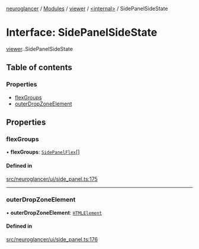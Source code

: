 [neuroglancer](../README.md) / [Modules](../modules.md) / [viewer](../modules/viewer.md) / [<internal\>](../modules/viewer._internal_.md) / SidePanelSideState

# Interface: SidePanelSideState

[viewer](../modules/viewer.md).[<internal>](../modules/viewer._internal_.md).SidePanelSideState

## Table of contents

### Properties

- [flexGroups](viewer._internal_.SidePanelSideState.md#flexgroups)
- [outerDropZoneElement](viewer._internal_.SidePanelSideState.md#outerdropzoneelement)

## Properties

### flexGroups

• **flexGroups**: [`SidePanelFlex`](viewer._internal_.SidePanelFlex.md)[]

#### Defined in

[src/neuroglancer/ui/side_panel.ts:175](https://github.com/ActiveBrainAtlas2/neuroglancer/blob/540617bc/src/neuroglancer/ui/side_panel.ts#L175)

___

### outerDropZoneElement

• **outerDropZoneElement**: [`HTMLElement`](../modules/axes_lines._internal_.md#htmlelement)

#### Defined in

[src/neuroglancer/ui/side_panel.ts:176](https://github.com/ActiveBrainAtlas2/neuroglancer/blob/540617bc/src/neuroglancer/ui/side_panel.ts#L176)
